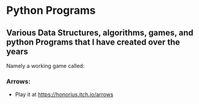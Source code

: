 # Python Programs
## Various Data Structures, algorithms, games, and python Programs that I have created over the years
Namely a working game called:
### Arrows: 
- Play it at https://honorius.itch.io/arrows
